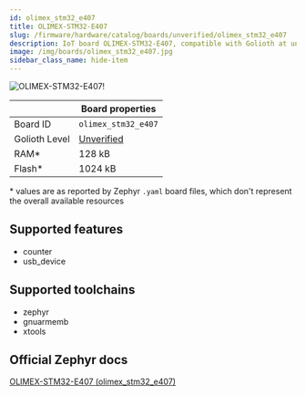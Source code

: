 ```yaml
---
id: olimex_stm32_e407
title: OLIMEX-STM32-E407
slug: /firmware/hardware/catalog/boards/unverified/olimex_stm32_e407
description: IoT board OLIMEX-STM32-E407, compatible with Golioth at unverified level.
image: /img/boards/olimex_stm32_e407.jpg
sidebar_class_name: hide-item
---
```


[//]: # (This is an auto-generated file, do not edit! Changes to it will be lost upon re-generation)

![OLIMEX-STM32-E407!](/img/boards/olimex_stm32_e407.jpg "OLIMEX-STM32-E407")

|                | Board properties     |
| -------------  | -------------------- |
| Board ID       | `olimex_stm32_e407` |
| Golioth Level  | [Unverified](/firmware/hardware#unverified-boards) |
| RAM*           | 128 kB |
| Flash*         | 1024 kB |

\* values are as reported by Zephyr `.yaml` board files, which don't represent the overall available resources



## Supported features

* counter
* usb_device

## Supported toolchains

* zephyr
* gnuarmemb
* xtools

## Official Zephyr docs

[OLIMEX-STM32-E407 (olimex_stm32_e407)](https://docs.zephyrproject.org/latest/boards/olimex/stm32_e407/doc/index.html)
